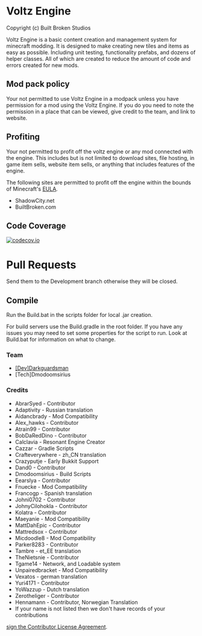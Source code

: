 Voltz Engine
======
Copyright (c) Built Broken Studios

Voltz Engine is a basic content creation and management system for minecraft modding. It is designed to make creating new tiles and items as easy as possible. Including unit testing, functionality prefabs, and dozens of helper classes. All of which are created to reduce the amount of code and errors created for new mods. 

## Mod pack policy
Your not permitted to use Voltz Engine in a modpack unless you have permission for a mod using the Voltz Engine. If you do you need to note the permission in a place that can be viewed, give credit to the team, and link to website. 

## Profiting
Your not permitted to profit off the voltz engine or any mod connected with the engine. This includes but is not limited to download sites, file hosting, in game item sells, website item sells, or anything that includes features of the engine.

The following sites are permitted to profit off the engine within the bounds of Minecraft's [EULA](https://account.mojang.com/documents/minecraft_eula).

* ShadowCity.net
* BuiltBroken.com 

## Code Coverage
[![codecov.io](http://codecov.io/github/BuiltBrokenModding/VoltzEngine/coverage.svg?branch=development)](http://codecov.io/github/BuiltBrokenModding/VoltzEngine?branch=development)

Pull Requests
======
Send them to the Development branch otherwise they will be closed.

## Compile
Run the Build.bat in the scripts folder for local .jar creation. 

For build servers use the Build.gradle in the root folder. If
you have any issues you may need to set some properties for
the script to run. Look at Build.bat for information on what
to change.

### Team
* <a href="http://www.patreon.com/darkcow"> [Dev]Darkguardsman </a>
* [Tech]Dmodoomsirius


### Credits
* AbrarSyed         - Contributor
* Adaptivity        - Russian translation
* Aidancbrady       - Mod Compatibility
* Alex_hawks        - Contributor
* Atrain99          - Contributor
* BobDaRedDino      - Contributor
* Calclavia         - Resonant Engine Creator
* Cazzar            - Gradle Scripts
* Crafteverywhere   - zh_CN translation
* Crazyputje        - Early Bukkit Support
* Dand0             - Contributor
* Dmodoomsirius     - Build Scripts
* Eearslya          - Contributor
* Fnuecke           - Mod Compatibility
* Francogp          - Spanish translation
* Johni0702         - Contributor
* JohnyCilohokla    - Contributor
* Kolatra           - Contributor
* Maeyanie          - Mod Compatibility
* MattDahEpic       - Contributor
* Mattredsox        - Contributor
* Micdoodle8        - Mod Compatibility
* Parker8283        - Contributor
* Tambre            - et_EE translation
* TheNietsnie       - Contributor
* Tgame14           - Network, and Loadable system
* Unpairedbracket   - Mod Compatibility
* Vexatos           - german translation
* Yuri4171          - Contributor
* YoWazzup          - Dutch translation
* Zerotheliger      - Contributor
* Hennamann         - Contributor, Norwegian Translation
* If your name is not listed then we don't have records of your contributions

<a href="https://www.clahub.com/agreements/BuiltBrokenModding/VoltzEngine">sign the Contributor License Agreement</a>.
